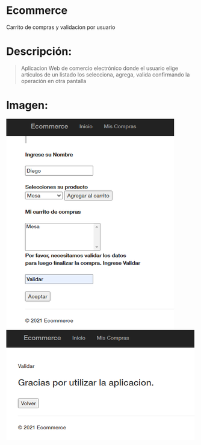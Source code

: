 # Ecommerce
Carrito de compras y validacion por usuario
# Descripción:
> Aplicacion Web  de comercio electrónico donde el usuario elige articulos de un listado los selecciona, agrega, valida  confirmando la operación en otra pantalla
# Imagen:
![Imagen_1](https://github.com/dboscaglia/Ecommerce/blob/master/Ecommerce_Inicio.png)
![Imagen_2](https://github.com/dboscaglia/Ecommerce/blob/master/Mis_compras.png)



